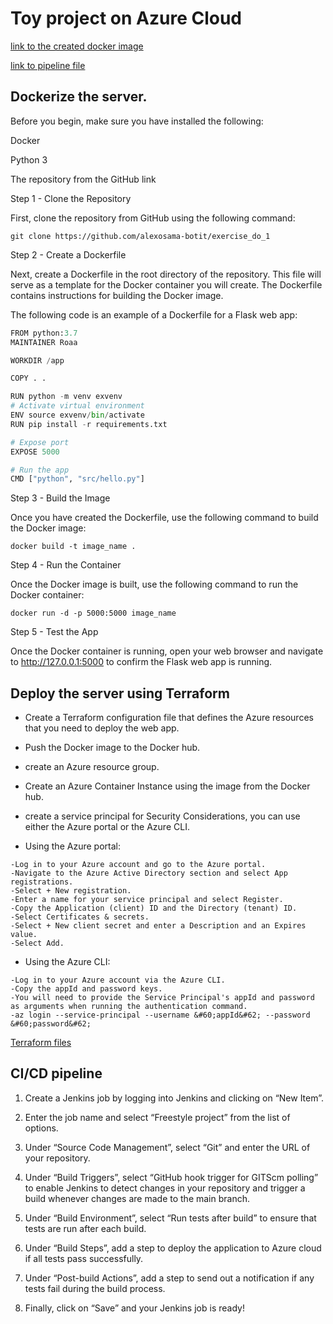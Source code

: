 # Toy project on Azure Cloud

[link to the created docker image](https://hub.docker.com/layers/roaaahmed1999/toyproject/latest/images/sha256-da43c324b3d04ba4e3f7a0bb502a3c05f50aa1858c1ff80593cfe9b5a0be3f4f?context=repo)

[link to pipeline file](https://github.com/ROAAxAHMED/Toy_project/blob/main/Jenkinsfile)

## Dockerize the server.

Before you begin, make sure you have installed the following:



Docker 

Python 3 

The repository from the GitHub link 


Step 1 - Clone the Repository

First, clone the repository from GitHub using the following command: 

``` 
git clone https://github.com/alexosama-botit/exercise_do_1 
```

Step 2 - Create a Dockerfile

Next, create a Dockerfile in the root directory of the repository. This file will serve as a template for the Docker container you will create. The Dockerfile contains instructions for building the Docker image. 


The following code is an example of a Dockerfile for a Flask web app: 

``` python
FROM python:3.7 
MAINTAINER Roaa

WORKDIR /app

COPY . .

RUN python -m venv exvenv
# Activate virtual environment
ENV source exvenv/bin/activate
RUN pip install -r requirements.txt

# Expose port
EXPOSE 5000

# Run the app
CMD ["python", "src/hello.py"]
```

Step 3 - Build the Image

Once you have created the Dockerfile, use the following command to build the Docker image: 

```
docker build -t image_name .
```
Step 4 - Run the Container

Once the Docker image is built, use the following command to run the Docker container: 

```
docker run -d -p 5000:5000 image_name
```
Step 5 - Test the App

Once the Docker container is running, open your web browser and navigate to http://127.0.0.1:5000 to confirm the Flask web app is running. 

## Deploy the server using Terraform

- Create a Terraform configuration file that defines the Azure resources that you need to deploy the web app.

- Push the Docker image to the Docker hub.
- create an Azure resource group.

- Create an Azure Container Instance using the image from the Docker hub.

- create a service principal for Security Considerations, you can use either the Azure portal or the Azure CLI.

- Using the Azure portal:
```
-Log in to your Azure account and go to the Azure portal.
-Navigate to the Azure Active Directory section and select App registrations.
-Select + New registration.
-Enter a name for your service principal and select Register.
-Copy the Application (client) ID and the Directory (tenant) ID.
-Select Certificates & secrets.
-Select + New client secret and enter a Description and an Expires value.
-Select Add.
```
- Using the Azure CLI:
```
-Log in to your Azure account via the Azure CLI.
-Copy the appId and password keys.
-You will need to provide the Service Principal's appId and password as arguments when running the authentication command.
-az login --service-principal --username &#60;appId&#62; --password &#60;password&#62;
```

[Terraform files](https://github.com/ROAAxAHMED/Toy_project/tree/main/terraform)



## CI/CD pipeline

 1. Create a Jenkins job by logging into Jenkins and clicking on “New Item”.

2. Enter the job name and select “Freestyle project” from the list of options.

3. Under “Source Code Management”, select “Git” and enter the URL of your repository. 

4. Under “Build Triggers”, select “GitHub hook trigger for GITScm polling” to enable Jenkins to detect changes in your repository and trigger a build whenever changes are made to the main branch. 

5. Under “Build Environment”, select “Run tests after build” to ensure that tests are run after each build. 

6. Under “Build Steps”, add a step to deploy the application to Azure cloud if all tests pass successfully. 

7. Under “Post-build Actions”, add a step to send out a notification if any tests fail during the build process. 

8. Finally, click on “Save” and your Jenkins job is ready!
